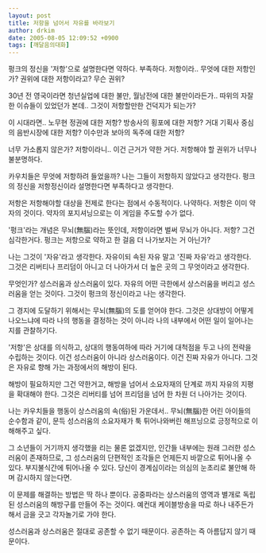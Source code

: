 ```yaml
---
layout: post
title: 저항을 넘어서 자유를 바라보기
author: drkim
date: 2005-08-05 12:09:52 +0900
tags: [깨달음의대화]
---
```

펑크의 정신을 '저항'으로 설명한다면 약하다. 부족하다. 저항이라.. 무엇에 대한 저항인가? 권위에 대한 저항이라고? 무슨 권위?
  

  
30년 전 영국이라면 청년실업에 대한 불만, 월남전에 대한 불만이라든가.. 따위의 자잘한 이슈들이 있었던가 본데.. 그것이 저항할만한 건덕지가 되는가?
  

  
이 시대라면.. 노무현 정권에 대한 저항? 방송사의 횡포에 대한 저항? 거대 기획사 중심의 음반시장에 대한 저항? 이수만과 보아의 독주에 대한 저항?
  

  
너무 가소롭지 않은가? 저항이라니.. 이건 근거가 약한 거다. 저항해야 할 권위가 너무나 불분명하다.
  

  
카우치들은 무엇에 저항하려 들었을까? 나는 그들이 저항하지 않았다고 생각한다. 펑크의 정신을 저항정신이라 설명한다면 부족하다고 생각한다.
  

  
저항은 저항해야할 대상을 전제로 한다는 점에서 수동적이다. 나약하다. 저항은 이미 약자의 것이다. 약자의 포지셔닝으로는 이 게임을 주도할 수가 없다.
  

  
'펑크'라는 개념은 무뇌(無腦)라는 뜻인데, 저항이라면 벌써 무뇌가 아니다. 저항? 그건 심각한거다. 펑크는 저항으로 약하고 한 걸음 더 나가보자는 거 아닌가?
  

  
나는 그것이 '자유'라고 생각한다. 자유이되 속된 자유 말고 '진짜 자유'라고 생각한다. 그것은 리버티나 프리덤이 아니고 더 나아가서 더 높은 곳의 그 무엇이라고 생각한다.
  

  
무엇인가? 성스러움과 상스러움이 있다. 자유의 어떤 극한에서 상스러움을 버리고 성스러움을 얻는 것이다. 그것이 펑크의 정신이라고 나는 생각한다.
  

  
그 경지에 도달하기 위해서는 무뇌(無腦)의 도를 얻어야 한다. 그것은 상대방이 어떻게 나오느냐에 따라 나의 행동을 결정하는 것이 아니라 나의 내부에서 어떤 일이 일어나는지를 관찰하기다.
  

  
'저항'은 상대를 의식하고, 상대의 행동여하에 따라 거기에 대척점을 두고 나의 전략을 수립하는 것이다. 이건 성스러움이 아니라 상스러움이다. 이건 진짜 자유가 아니다. 그것은 자유로 향해 가는 과정에서의 해방이 된다.
  

  
해방이 필요하지만 그건 약한거고, 해방을 넘어서 소요자재의 단계로 까지 자유의 지평을 확대해야 한다. 그것은 리버티를 넘어 프리덤을 넘어 한 차원 더 나아가는 것이다.
  

  
나는 카우치들을 행동이 상스러움의 속(俗)된 가운데서.. 무뇌(無腦)한 어린 아이들의 순수함과 같이, 문득 성스러움의 소요자재가 툭 튀어나와버린 해프닝으로 긍정적으로 이해해주고 싶다.
  

  
그 소년들이 거기까지 생각했을 리는 물론 없겠지만, 인간들 내부에는 원래 그러한 성스러움이 존재하므로, 그 성스러움의 단편적인 조각들은 언제든지 바깥으로 튀어나올 수 있다. 부지불식간에 튀어나올 수 있다. 당신이 경계심이라는 의심의 눈초리로 불안해 하며 감시하지 않는다면.
  

  
이 문제를 해결하는 방법은 딱 하나 뿐이다. 공중파라는 상스러움의 영역과 별개로 독립된 성스러움의 해방구를 만들어 주는 것이다. 예컨대 케이블방송을 따로 하나 내주든가 해서 금을 긋고 각자놀기로 가야 한다.
  

  
성스러움과 상스러움은 절대로 공존할 수 없기 때문이다. 공존하는 즉 아름답지 않기 때문이다.